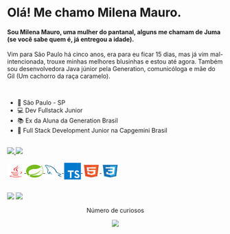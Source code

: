 # Olá! Me chamo Milena Mauro.

####  Sou Milena Mauro, uma mulher do pantanal, alguns me chamam de Juma (se você sabe quem é, já entregou a idade).
Vim para São Paulo há cinco anos, era para eu ficar 15 dias, mas já vim mal-intencionada, trouxe minhas melhores blusinhas e estou até agora. Também sou desenvolvedora Java júnior pela Generation, comunicóloga e mãe do Gil (Um cachorro da raça caramelo). 
  
 <br>
  
- 📍  São Paulo - SP
- 💻 Dev Fullstack Junior
- 📚 Ex da Aluna da Generation Brasil
- 💼 Full Stack Development Junior na Capgemini Brasil
 
  
<br>
  
<div>
  <a href="https://github.com/milenamauro">
  <img height="150em" src="https://github-readme-stats.vercel.app/api?username=milenamauro&show_icons=true&theme=dark&include_all_commits=true&count_private=true"/>
  <img height="150em" src="https://github-readme-stats.vercel.app/api/top-langs/?username=milenamauro&layout=compact&langs_count=7&theme=dark"/>
</div>

<div style="display: inline_block"><br>
  <img align="center" alt="milenamauro-Js" height="30" width="40" src="https://raw.githubusercontent.com/devicons/devicon/master/icons/java/java-plain.svg">
  <img align="center" alt="milenamauro-Js" height="30" width="40" src="https://raw.githubusercontent.com/devicons/devicon/master/icons/spring/spring-original.svg">
    <img align="center" alt="milenamauro-Js" height="30" width="40" src="https://raw.githubusercontent.com/devicons/devicon/master/icons/mysql/mysql-plain.svg">
  <img align="center" alt="milenamauro height="41" width="40" src="https://raw.githubusercontent.com/devicons/devicon/master/icons/typescript/typescript-plain.svg">
  <img align="center" alt="milenamauro-HTML" height="30" width="40" src="https://raw.githubusercontent.com/devicons/devicon/master/icons/html5/html5-original.svg">
  <img align="center" alt="milenamauro" height="30" width="40" src="https://raw.githubusercontent.com/devicons/devicon/master/icons/css3/css3-original.svg">
</div>
  
 ##
  
<div> 
  <a href="https://www.instagram.com/milenamauro/" target="_blank"><img src="https://img.shields.io/badge/-Instagram-%23E4405F?style=for-the-badge&logo=instagram&logoColor=white" target="_blank"></a>
  <a href="https://www.linkedin.com/in/milenamauro/" target="_blank"><img src="https://img.shields.io/badge/-LinkedIn-%230077B5?style=for-the-badge&logo=linkedin&logoColor=white" target="_blank"></a> 
  
</div>

<p align="center"> Número de curiosos </p>
<p align="center">   <img alingn="center" src="https://profile-counter.glitch.me/SeuPerfildoGitHub/count.svg" /></p>
